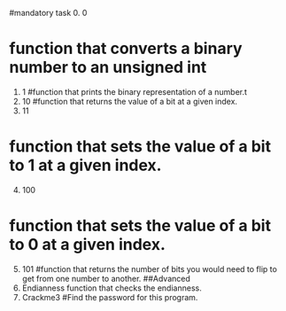 #mandatory task
0. 0
# function that converts a binary number to an unsigned int
1. 1
#function that prints the binary representation of a number.t
2. 10
#function that returns the value of a bit at a given index.
3. 11
# function that sets the value of a bit to 1 at a given index.
4. 100
# function that sets the value of a bit to 0 at a given index.
5. 101
#function that returns the number of bits you would need to flip to get from one number to another.
##Advanced
6. Endianness
function that checks the endianness.
7. Crackme3
#Find the password for this program.
